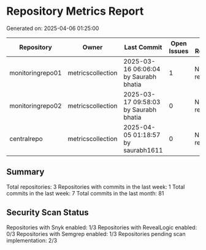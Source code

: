 # Repository Metrics Report

Generated on: 2025-04-06 01:25:00

| Repository       | Owner             | Last Commit                           |   Open Issues | Last Release   |   Commits (Week) |   Commits (Month) |   Contributors | Snyk Scans             | RL Scans               | Semgrep Scans          |
|------------------|-------------------|---------------------------------------|---------------|----------------|------------------|-------------------|----------------|------------------------|------------------------|------------------------|
| monitoringrepo01 | metricscollection | 2025-03-16 06:06:04 by Saurabh bhatia |             1 | No releases    |                0 |                 4 |              1 | Pending Implementation | Pending Implementation | Pending Implementation |
| monitoringrepo02 | metricscollection | 2025-03-17 09:58:03 by Saurabh bhatia |             0 | No releases    |                0 |                 4 |              1 | Enabled                | Disabled               | Enabled                |
| centralrepo      | metricscollection | 2025-04-05 01:18:57 by saurabh1611    |             0 | No releases    |                7 |                73 |              1 | Pending Implementation | Pending Implementation | Pending Implementation |

## Summary

Total repositories: 3
Repositories with commits in the last week: 1
Total commits in the last week: 7
Total commits in the last month: 81

## Security Scan Status

Repositories with Snyk enabled: 1/3
Repositories with RevealLogic enabled: 0/3
Repositories with Semgrep enabled: 1/3
Repositories pending scan implementation: 2/3
